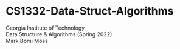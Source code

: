 # CS1332-Data-Struct-Algorithms
Georgia Institute of Technology  
Data Structure & Algorithms (Spring 2022)  
Mark Bomi Moss  
